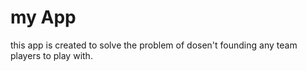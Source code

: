 # my App

this app is created to solve the problem of dosen't founding any team players to play with.


